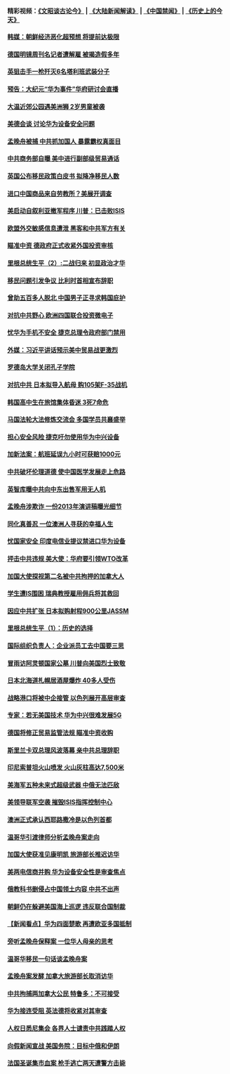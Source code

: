 #### 精彩视频：[《文昭谈古论今》](https://github.com/gfw-breaker/wenzhao/blob/master/README.md?t=12201231) | [《大陆新闻解读》](https://github.com/gfw-breaker/ntdtv-comedy/blob/master/README.md?t=12201231) | [《中国禁闻》](https://github.com/gfw-breaker/ntdtv-news/blob/master/README.md?t=12201231) | [《历史上的今天》](https://github.com/gfw-breaker/today-in-history/blob/master/README.md?t=12201231) 

#### [韩媒：朝鲜经济恶化超预想 将提前达极限](../pages/nsc418/n10921675.md?t=12201231) 

#### [德国明镜周刊名记者遭解雇 被揭造假多年](../pages/nsc418/n10922296.md?t=12201231) 

#### [英狙击手一枪歼灭6名塔利班武装分子](../pages/nsc418/n10921949.md?t=12201231) 

#### [预告：大纪元“华为事件”华府研讨会直播](../pages/nsc418/n10921256.md?t=12201231) 

#### [大温近郊公园遇美洲狮 2岁男童被袭](../pages/nsc418/n10921281.md?t=12201231) 

#### [美德会谈 讨论华为设备安全问题](../pages/nsc418/n10921303.md?t=12201231) 

#### [孟晚舟被捕 中共抓加国人 暴露霸权真面目](../pages/nsc418/n10921038.md?t=12201231) 

#### [中共商务部自曝 美中进行副部级贸易通话](../pages/nsc418/n10920635.md?t=12201231) 

#### [英国公布移民政策白皮书 拟降净移民人数](../pages/nsc418/n10920597.md?t=12201231) 

#### [进口中国商品来自劳教所？美展开调查](../pages/nsc418/n10920326.md?t=12201231) 

#### [美启动自叙利亚撤军程序 川普：已击败ISIS](../pages/nsc418/n10920579.md?t=12201231) 

#### [欧盟外交敏感信息遭泄 黑客和中共军方有关](../pages/nsc418/n10920529.md?t=12201231) 

#### [瞄准中资 德政府正式收紧外国投资审核](../pages/nsc418/n10920547.md?t=12201231) 

#### [里根总统生平（2）:二战归来 初显政治才华](../pages/nsc418/n10919484.md?t=12201231) 

#### [移民问题引发争议 比利时首相宣布辞职](../pages/nsc418/n10919907.md?t=12201231) 

#### [曾助五百多人脱北 中国男子正寻求韩国庇护](../pages/nsc418/n10919978.md?t=12201231) 

#### [对抗中共野心 欧洲四国联合投资微电子](../pages/nsc418/n10918997.md?t=12201231) 

#### [忧华为手机不安全 捷克总理令政府部门禁用](../pages/nsc418/n10918771.md?t=12201231) 

#### [外媒：习近平讲话预示美中贸易战更激烈](../pages/nsc418/n10918487.md?t=12201231) 

#### [罗德岛大学关闭孔子学院](../pages/nsc418/n10918386.md?t=12201231) 

#### [对抗中共 日本拟导入航母 购105架F-35战机](../pages/nsc418/n10917626.md?t=12201231) 

#### [韩国高中生在旅馆集体昏迷 3死7命危](../pages/nsc418/n10917805.md?t=12201231) 

#### [马国法轮大法修炼交流会 多国学员共襄盛举](../pages/nsc418/n10916286.md?t=12201231) 

#### [担心安全风险 捷克吁勿使用华为中兴设备](../pages/nsc418/n10916667.md?t=12201231) 

#### [加新法案：航班延误九小时可获赔1000元](../pages/nsc418/n10917325.md?t=12201231) 

#### [中共破坏伦理道德 使中国医学发展走上危路](../pages/nsc418/n10916806.md?t=12201231) 

#### [英智库曝中共向中东出售军用无人机](../pages/nsc418/n10916426.md?t=12201231) 

#### [孟晚舟涉欺诈 一份2013年演讲稿曝光细节](../pages/nsc418/n10916405.md?t=12201231) 

#### [同化真善忍 一位澳洲人寻获的幸福人生](../pages/nsc418/n10916061.md?t=12201231) 

#### [忧国家安全 印度电信业提议禁进口华为设备](../pages/nsc418/n10916414.md?t=12201231) 

#### [抨击中共违规 美大使：华府要引领WTO改革](../pages/nsc418/n10916337.md?t=12201231) 

#### [加国大使探视第二名被中共拘押的加拿大人](../pages/nsc418/n10916036.md?t=12201231) 

#### [学生遭IS围困 瑞典教授雇用佣兵将其救回](../pages/nsc418/n10915702.md?t=12201231) 

#### [因应中共扩张 日本拟购射程900公里JASSM](../pages/nsc418/n10915667.md?t=12201231) 

#### [里根总统生平（1）：历史的选择](../pages/nsc418/n10915488.md?t=12201231) 

#### [国际组织负责人：企业派员工去中国要三思](../pages/nsc418/n10914918.md?t=12201231) 

#### [冒雨访阿灵顿国家公墓 川普向美国烈士致敬](../pages/nsc418/n10914684.md?t=12201231) 

#### [日本北海道札幌居酒屋爆炸 40多人受伤](../pages/nsc418/n10914726.md?t=12201231) 

#### [战略港口将被中企接管 以色列展开高层审查](../pages/nsc418/n10914656.md?t=12201231) 

#### [专家：若无美国技术 华为中兴很难发展5G](../pages/nsc418/n10913393.md?t=12201231) 

#### [德国将修正贸易监管法规 瞄准中资收购](../pages/nsc418/n10914486.md?t=12201231) 

#### [斯里兰卡双总理风波落幕 亲中共总理辞职](../pages/nsc418/n10914382.md?t=12201231) 

#### [印尼索普坦火山喷发 火山灰柱高达7,500米](../pages/nsc418/n10914220.md?t=12201231) 

#### [美海军五种未来式超级武器 中俄无法匹敌](../pages/nsc418/n10913021.md?t=12201231) 

#### [美领导联军空袭 摧毁ISIS指挥控制中心](../pages/nsc418/n10913380.md?t=12201231) 

#### [澳洲正式承认西耶路撒冷是以色列首都](../pages/nsc418/n10913314.md?t=12201231) 

#### [温哥华引渡律师分析孟晚舟案走向](../pages/nsc418/n10911970.md?t=12201231) 

#### [加国大使获准见康明凯 旅游部长推迟访华](../pages/nsc418/n10912174.md?t=12201231) 

#### [美两电信商并购 华为设备安全性是审查焦点](../pages/nsc418/n10911931.md?t=12201231) 

#### [俄教科书删侵占中国领土内容 中共不出声](../pages/nsc418/n10911833.md?t=12201231) 

#### [朝鲜仍在躲避美国海上巡逻 违反联合国制裁](../pages/nsc418/n10911824.md?t=12201231) 

#### [【新闻看点】华为四面楚歌 再遭欧亚多国抵制](../pages/nsc418/n10911314.md?t=12201231) 

#### [旁听孟晚舟保释案 一位华人母亲的思考](../pages/nsc418/n10911766.md?t=12201231) 

#### [温哥华移民一句话谈孟晚舟案](../pages/nsc418/n10911793.md?t=12201231) 

#### [孟晚舟案发酵 加拿大旅游部长取消访华](../pages/nsc418/n10911719.md?t=12201231) 

#### [中共拘捕两加拿大公民 特鲁多：不可接受](../pages/nsc418/n10911648.md?t=12201231) 

#### [华为接连受阻 英法德将收紧对其审查](../pages/nsc418/n10911004.md?t=12201231) 

#### [人权日悉尼集会 各界人士谴责中共践踏人权](../pages/nsc418/n10910874.md?t=12201231) 

#### [向假新闻宣战 美国务院：目标中俄和伊朗](../pages/nsc418/n10909483.md?t=12201231) 

#### [法国圣诞集市血案 枪手逃亡两天遭警方击毙](../pages/nsc418/n10909711.md?t=12201231) 

